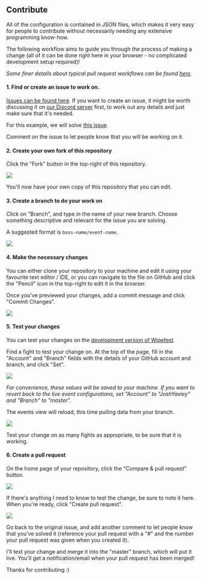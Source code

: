 ## Contribute

All of the configuration is contained in JSON files,
which makes it very easy for people to contribute
without necessarily needing any extensive programming know-how.

The following workflow aims to guide you through the process of making a change
(all of it can be done right here in your browser -
no complicated development setup required)!

*Some finer details about typical pull request workflows can be found [here](https://gist.github.com/Chaser324/ce0505fbed06b947d962).*

#### 1. Find or create an issue to work on.

[Issues can be found here](https://github.com/JoshYaxley/Wipefest.EventConfigs/issues).
If you want to create an issue,
it might be worth discussing it on [our Discord server](https://discord.gg/QhE4hfS) first,
to work out any details and just make sure that it's needed.

For this example, we will solve [this issue](https://github.com/JoshYaxley/Wipefest.EventConfigs/issues/1).

Comment on the issue to let people know that you will be working on it.

#### 2. Create your own fork of this repository

Click the "Fork" button in the top-right of this repository.

![](https://i.imgur.com/1dodbEh.png)

You'll now have your own copy of this repository that you can edit.

#### 3. Create a branch to do your work on

Click on "Branch", and type in the name of your new branch.
Choose something descriptive and relevant for the issue you are solving.

A suggested format is `boss-name/event-name`.

![](https://i.imgur.com/nfvPu3I.png)

#### 4. Make the necessary changes

You can either clone your repository to your machine and edit it using your favourite text editor / IDE,
or you can navigate to the file on GitHub and click the "Pencil" icon in the top-right to edit it in the browser.

Once you've previewed your changes, add a commit message and click "Commit Changes".

![](https://i.imgur.com/g7akYOK.png)

#### 5. Test your changes

You can test your changes on the [development version of Wipefest](https://wipefest-dev.herokuapp.com).

Find a fight to test your change on.
At the top of the page,
fill in the "Account" and "Branch" fields with the details of your GitHub account and branch,
and click "Set".

![](https://i.imgur.com/KYlITKd.png)

*For convenience, these values will be saved to your machine.
If you want to revert back to the live event configurations,
set "Account" to "JoshYaxley" and "Branch" to "master".*

The events view will reload, this time pulling data from your branch.

![](https://i.imgur.com/XZTJBAF.png)

Test your change on as many fights as appropriate,
to be sure that it is working.

#### 6. Create a pull request

On the home page of your repository,
click the "Compare & pull request" button.

![](https://i.imgur.com/hh4w4qA.png)

If there's anything I need to know to test the change,
be sure to note it here.
When you're ready, click "Create pull request".

![](https://i.imgur.com/nQbwHa5.png)

Go back to the original issue, and add another comment to let people know that you've solved it
(reference your pull request with a "#" and the number your pull request was given when you created it).

I'll test your change and merge it into the "master" branch, which will put it live.
You'll get a notification/email when your pull request has been merged!

Thanks for contributing :)